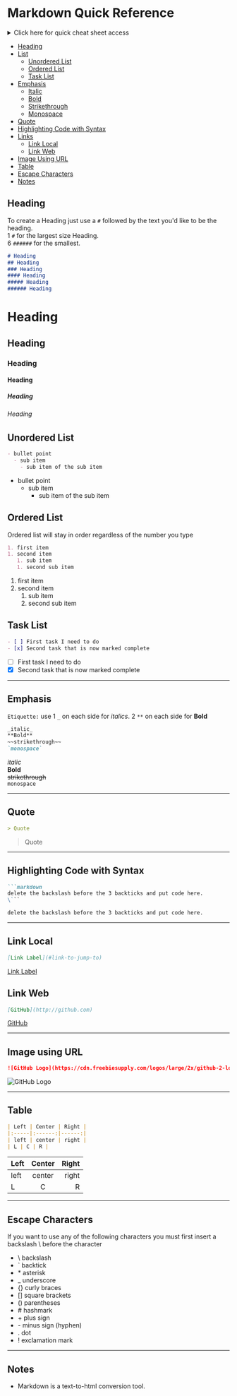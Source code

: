 # Markdown Quick Reference  
<details><summary>Click here for quick cheat sheet access</summary>  
  
```markdown
## Heading
- unordered
1. ordered
- [x] task
_italic_
**Bold**
~~strikethrough~~
`monospace`
> Quote

```markdown 
delete the backslash before the 3 backticks and put code here.
\```

[Link Label](#link-to-jump-to)
[GitHub](http://github.com)

![GitHub Logo](https://cdn.freebiesupply.com/logos/large/2x/github-2-logo-png-transparent.png) 

| Left | Center | Right |
|:-----|:------:|------:|  

\ \`*_{}[]()#+-.!  
```  

</details>  

- [Heading](#heading)  
- [List](#unordered-list)
  - [Unordered List](#unordered-list)
  - [Ordered List](#ordered-list)
  - [Task List](#task-list)
- [Emphasis](#emphasis)
  - [Italic](#emphasis)
  - [Bold](#emphasis)
  - [Strikethrough](#emphasis)
  - [Monospace](#emphasis)
- [Quote](#quote)  
- [Highlighting Code with Syntax](#highlighting-code-with-syntax)
- [Links](#link-local)
  - [Link Local](#link-local)
  - [Link Web](#link-web)
- [Image Using URL](#image-using-url)
- [Table](#table)
- [Escape Characters](#escape-characters)
- [Notes](#notes)

## Heading  

To create a Heading just use a `#` followed by the text you'd like to be the heading.  
1 `#` for the largest size Heading.  
6 `######` for the smallest.  

```markdown
# Heading
## Heading
### Heading
#### Heading
##### Heading
###### Heading
```  

# Heading
## Heading
### Heading
#### Heading
##### Heading
###### Heading



## Unordered List  

```markdown
- bullet point  
  - sub item  
    - sub item of the sub item  
```

- bullet point
  - sub item
    - sub item of the sub item


## Ordered List  

Ordered list will stay in order regardless of the number you type

```markdown
1. first item
1. second item
   1. sub item
   1. second sub item
``` 

1. first item
1. second item
   1. sub item  
   1. second sub item



## Task List  

```markdown
- [ ] First task I need to do
- [x] Second task that is now marked complete
```  

- [ ] First task I need to do
- [x] Second task that is now marked complete  

---  

## Emphasis  

`Etiquette:` use 1 `_` on each side for _italics_. 2 `**` on each side for **Bold**  

```markdown
_italic_
**Bold**
~~strikethrough~~
`monospace`
```

_italic_  
**Bold**  
~~strikethrough~~  
`monospace`  

---  


## Quote  

```markdown 
> Quote
```  

> Quote

---

## Highlighting Code with Syntax  

```markdown 
```markdown 
delete the backslash before the 3 backticks and put code here.
\```  
```  

```markdown 
delete the backslash before the 3 backticks and put code here.
```   

---  

## Link Local  

```markdown
[Link Label](#link-to-jump-to)
```  

[Link Label](#link-to-jump-to)

## Link Web  

```markdown
[GitHub](http://github.com)
```  

[GitHub](http://github.com)   

---  
 
## Image using URL  

```markdown
![GitHub Logo](https://cdn.freebiesupply.com/logos/large/2x/github-2-logo-png-transparent.png) 
```  

![GitHub Logo](https://cdn.freebiesupply.com/logos/large/2x/github-2-logo-png-transparent.png) 

---  

## Table  

```markdown
| Left | Center | Right |
|:-----|:------:|------:|
| left | center | right |
| L | C | R |
```   
 

| Left | Center | Right |
|:-----|:------:|------:|
| left | center | right |
| L | C | R |

---  

## Escape Characters  

If you want to use any of the following characters you must first insert a backslash \ before the character

* \\ backslash
* \` backtick
* \* asterisk
* \_ underscore
* \{} curly braces
* \[] square brackets
* \() parentheses
* \# hashmark
* \+ plus sign
* \- minus sign (hyphen)  
* \. dot
* \! exclamation mark

---  



## Notes  

* Markdown is a text-to-html conversion tool.  
